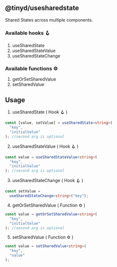 ## @tinyd/usesharedstate

Shared States across multiple components.

### Available hooks 🪝

1. useSharedState
2. useSharedStateValue
3. useSharedStateChange

### Available functions ⚙️

1. getOrSetSharedValue
1. setSharedValue

## Usage

1. useSharedState ( Hook 🪝 )

```typescript
const [value, setValue] = useSharedState<string>(
  "key",
  "initialValue"
); //second arg is optional
```

2. useSharedStateValue ( Hook 🪝 )

```typescript
const value = useSharedStateValue<string>(
  "key",
  "initialValue"
); //second arg is optional
```

3. useSharedStateChange ( Hook 🪝 )

```typescript
const setValue =
  useSharedStateChange<string>("key");
```

4. getOrSetSharedValue ( Function ⚙️ )

```typescript
const value = getOrSetSharedValue<string>(
  "key",
  "initialValue"
); //second arg is optional
```

5. setSharedValue ( Function ⚙️ )

```typescript
const value = setSharedValue<string>(
  "key",
  "value"
);
```
